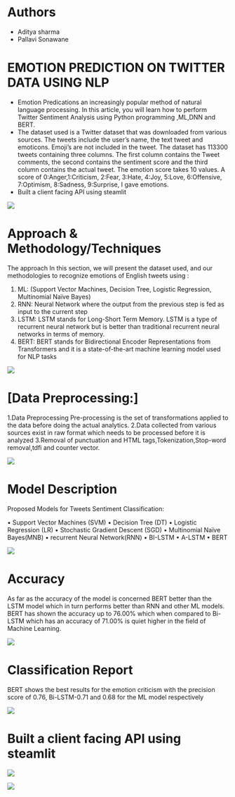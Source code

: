 # Authors
* Aditya sharma
* Pallavi Sonawane 


# EMOTION PREDICTION ON TWITTER DATA USING NLP
* Emotion Predications an increasingly popular method of natural language processing. In this article, you will learn how to perform Twitter Sentiment Analysis using Python programming ,ML,DNN and BERT.
* The dataset used is a Twitter dataset that was downloaded from various sources. The tweets include the user’s name, the text tweet and emoticons. Emoji’s are not included in the tweet. The dataset has 113300 tweets containing three columns. The first column contains the Tweet comments, the second contains the sentiment score and the third column contains the actual tweet. The emotion score takes 10 values. A score of 0:Anger,1:Criticism, 2:Fear, 3:Hate, 4:Joy, 5:Love, 6:Offensive, 7:Optimism, 8:Sadness, 9:Surprise, I gave emotions. 
* Built a client facing API using steamlit

 ![](/images/1_7kxtIjXsYeFHy4GcglUo-w.png)


# Approach & Methodology/Techniques
The approach In this section, we will present the dataset used, and our methodologies to recognize emotions of English tweets using :
1.	ML: (Support Vector Machines, Decision Tree, Logistic Regression, Multinomial Naïve Bayes)
2.	RNN: Neural Network where the output from the previous step is fed as input to the current step
3.	LSTM: LSTM stands for Long-Short Term Memory. LSTM is a type of recurrent neural network but is better than traditional recurrent neural networks in terms of memory.
4.	BERT: BERT stands for Bidirectional Encoder Representations from Transformers and it is a state-of-the-art machine learning model used for NLP tasks

![](/images/matrix_results.png)

# [Data Preprocessing:]
1.Data Preprocessing Pre-processing is the set of transformations applied to the data before doing the actual analytics. 
2.Data collected from various sources exist in raw format which needs to be processed before it is analyzed
3.Removal of punctuation and HTML tags,Tokenization,Stop-word removal,tdfi and counter vector.


![](/images/1_nRs1gy7heJYhT2xBf85mhA.png)

# Model Description
Proposed Models for Tweets Sentiment Classification:

•	Support Vector Machines (SVM)
•	Decision Tree (DT)
•	Logistic Regression (LR)
•	Stochastic Gradient Descent (SGD)
•	Multinomial Naïve Bayes(MNB)
•	recurrent Neural Network(RNN)
•	BI-LSTM
•	A-LSTM 
•	BERT



![](/images/1_8jXFUTIphNkSjWgmRrG1Xw.png)



# Accuracy

As far as the accuracy of the model is concerned BERT better than the LSTM model which in turn performs better than RNN and other ML models. BERT has shown the accuracy up to 76.00% which when compared to Bi-LSTM which has an accuracy of 71.00% is quiet higher in the field of Machine Learning.



![](/images/accuary%20reult.png)

# Classification Report

BERT shows the best results for the emotion criticism with the precision score of 0.76, Bi-LSTM-0.71 and 0.68 for the ML model respectively


![](/images/bert%20result.png)

# Built a client facing API using steamlit


![](/images/aap%20prediction.png)


![](/images/app%20graph.png)









